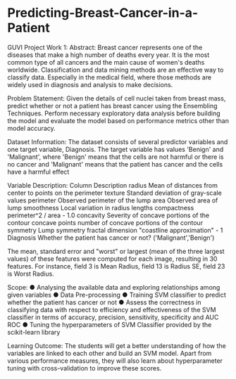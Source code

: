 # Predicting-Breast-Cancer-in-a-Patient

GUVI Project Work 1:
Abstract: Breast cancer represents one of the diseases that make a high number of deaths every year. 
It is the most common type of all cancers and the main cause of women's deaths worldwide. 
Classification and data mining methods are an effective way to classify data. 
Especially in the medical field, where those methods are widely used in diagnosis and analysis to make decisions. 

Problem Statement: Given the details of cell nuclei taken from breast mass, predict whether or not a patient has breast cancer using the Ensembling Techniques. 
Perform necessary exploratory data analysis before building the model and evaluate the model based on performance metrics other than model accuracy.

Dataset Information: The dataset consists of several predictor variables and one target variable, Diagnosis. The target variable has values 'Benign' and 'Malignant', where 'Benign' means that the cells are not harmful or there is no cancer and 'Malignant' means that the patient has cancer and the cells have a harmful effect

Variable Description: Column Description radius Mean of distances from center to points on the perimeter texture Standard deviation of gray-scale values perimeter Observed perimeter of the lump area Observed area of lump smoothness Local variation in radius lengths compactness perimeter^2 / area - 1.0 concavity Severity of concave portions of the contour concave points number of concave portions of the contour symmetry Lump symmetry fractal dimension "coastline approximation" - 1 Diagnosis Whether the patient has cancer or not? ('Malignant','Benign')

The mean, standard error and "worst" or largest (mean of the three largest values) of these features were computed for each image, resulting in 30 features. For instance, field 3 is Mean Radius, field 13 is Radius SE, field 23 is Worst Radius.

Scope: 
  ● Analysing the available data and exploring relationships among given variables 
  ● Data Pre-processing 
  ● Training SVM classifier to predict whether the patient has cancer or not 
  ● Assess the correctness in classifying data with respect to efficiency and effectiveness of the SVM classifier in terms of accuracy, precision, sensitivity, specificity and AUC ROC 
  ● Tuning the hyperparameters of SVM Classifier provided by the scikit-learn library

Learning Outcome: The students will get a better understanding of how the variables are linked to each other and build an SVM model. 
Apart from various performance measures, they will also learn about hyperparameter tuning with cross-validation to improve these scores.
